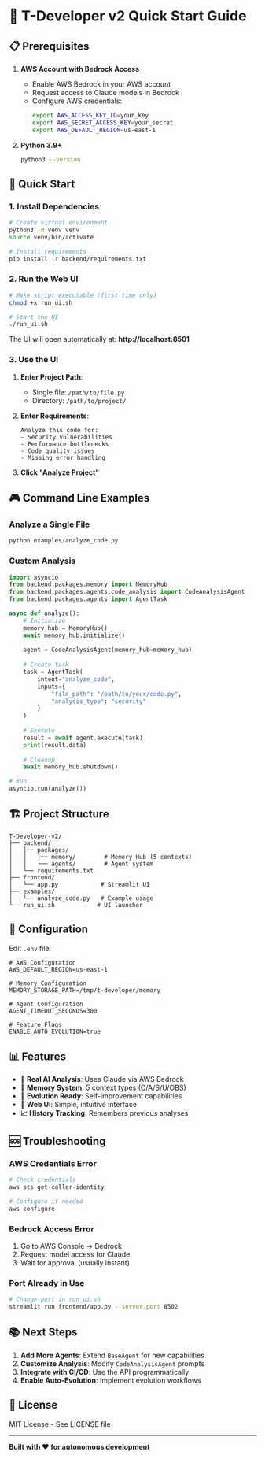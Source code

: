 # 🚀 T-Developer v2 Quick Start Guide

## 📋 Prerequisites

1. **AWS Account with Bedrock Access**
   - Enable AWS Bedrock in your AWS account
   - Request access to Claude models in Bedrock
   - Configure AWS credentials:
     ```bash
     export AWS_ACCESS_KEY_ID=your_key
     export AWS_SECRET_ACCESS_KEY=your_secret
     export AWS_DEFAULT_REGION=us-east-1
     ```

2. **Python 3.9+**
   ```bash
   python3 --version
   ```

## 🎯 Quick Start

### 1. Install Dependencies

```bash
# Create virtual environment
python3 -m venv venv
source venv/bin/activate

# Install requirements
pip install -r backend/requirements.txt
```

### 2. Run the Web UI

```bash
# Make script executable (first time only)
chmod +x run_ui.sh

# Start the UI
./run_ui.sh
```

The UI will open automatically at: **http://localhost:8501**

### 3. Use the UI

1. **Enter Project Path**: 
   - Single file: `/path/to/file.py`
   - Directory: `/path/to/project/`

2. **Enter Requirements**:
   ```
   Analyze this code for:
   - Security vulnerabilities
   - Performance bottlenecks
   - Code quality issues
   - Missing error handling
   ```

3. **Click "Analyze Project"**

## 🎮 Command Line Examples

### Analyze a Single File

```python
python examples/analyze_code.py
```

### Custom Analysis

```python
import asyncio
from backend.packages.memory import MemoryHub
from backend.packages.agents.code_analysis import CodeAnalysisAgent
from backend.packages.agents import AgentTask

async def analyze():
    # Initialize
    memory_hub = MemoryHub()
    await memory_hub.initialize()
    
    agent = CodeAnalysisAgent(memory_hub=memory_hub)
    
    # Create task
    task = AgentTask(
        intent="analyze_code",
        inputs={
            "file_path": "/path/to/your/code.py",
            "analysis_type": "security"
        }
    )
    
    # Execute
    result = await agent.execute(task)
    print(result.data)
    
    # Cleanup
    await memory_hub.shutdown()

# Run
asyncio.run(analyze())
```

## 🏗️ Project Structure

```
T-Developer-v2/
├── backend/
│   ├── packages/
│   │   ├── memory/        # Memory Hub (5 contexts)
│   │   └── agents/        # Agent system
│   └── requirements.txt
├── frontend/
│   └── app.py            # Streamlit UI
├── examples/
│   └── analyze_code.py   # Example usage
└── run_ui.sh            # UI launcher
```

## 🔧 Configuration

Edit `.env` file:

```env
# AWS Configuration
AWS_DEFAULT_REGION=us-east-1

# Memory Configuration
MEMORY_STORAGE_PATH=/tmp/t-developer/memory

# Agent Configuration
AGENT_TIMEOUT_SECONDS=300

# Feature Flags
ENABLE_AUTO_EVOLUTION=true
```

## 📊 Features

- **🤖 Real AI Analysis**: Uses Claude via AWS Bedrock
- **💾 Memory System**: 5 context types (O/A/S/U/OBS)
- **🔄 Evolution Ready**: Self-improvement capabilities
- **🎨 Web UI**: Simple, intuitive interface
- **📈 History Tracking**: Remembers previous analyses

## 🆘 Troubleshooting

### AWS Credentials Error
```bash
# Check credentials
aws sts get-caller-identity

# Configure if needed
aws configure
```

### Bedrock Access Error
1. Go to AWS Console → Bedrock
2. Request model access for Claude
3. Wait for approval (usually instant)

### Port Already in Use
```bash
# Change port in run_ui.sh
streamlit run frontend/app.py --server.port 8502
```

## 📚 Next Steps

1. **Add More Agents**: Extend `BaseAgent` for new capabilities
2. **Customize Analysis**: Modify `CodeAnalysisAgent` prompts
3. **Integrate with CI/CD**: Use the API programmatically
4. **Enable Auto-Evolution**: Implement evolution workflows

## 📝 License

MIT License - See LICENSE file

---

**Built with ❤️ for autonomous development**